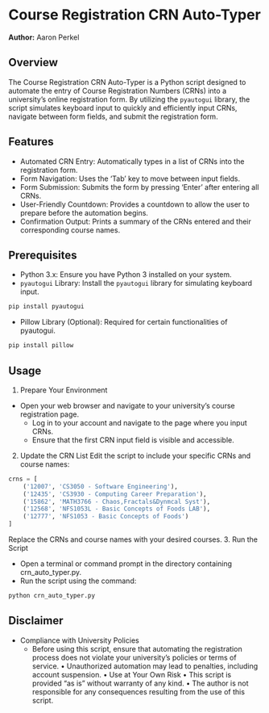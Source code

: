 # Course Registration CRN Auto-Typer
**Author:** Aaron Perkel

## Overview
The Course Registration CRN Auto-Typer is a Python script designed to automate the entry of Course Registration Numbers (CRNs) into a university’s online registration form. By utilizing the `pyautogui` library, the script simulates keyboard input to quickly and efficiently input CRNs, navigate between form fields, and submit the registration form.

## Features
- Automated CRN Entry: Automatically types in a list of CRNs into the registration form.
- Form Navigation: Uses the ‘Tab’ key to move between input fields.
- Form Submission: Submits the form by pressing ‘Enter’ after entering all CRNs.
- User-Friendly Countdown: Provides a countdown to allow the user to prepare before the automation begins.
- Confirmation Output: Prints a summary of the CRNs entered and their corresponding course names.

 ## Prerequisites
- Python 3.x: Ensure you have Python 3 installed on your system.
- `pyautogui` Library: Install the `pyautogui` library for simulating keyboard input.
 ```bash
pip install pyautogui
```
- Pillow Library (Optional): Required for certain functionalities of pyautogui.
 ```bash
pip install pillow
```

## Usage
1. Prepare Your Environment
  -	Open your web browser and navigate to your university’s course registration page.
	- Log in to your account and navigate to the page where you input CRNs.
	- Ensure that the first CRN input field is visible and accessible.
2. Update the CRN List
Edit the script to include your specific CRNs and course names:
```python
crns = [
    ('12007', 'CS3050 - Software Engineering'),
    ('12435', 'CS3930 - Computing Career Preparation'),
    ('15862', 'MATH3766 - Chaos,Fractals&Dynmcal Syst'),
    ('12568', 'NFS1053L - Basic Concepts of Foods LAB'),
    ('12777', 'NFS1053 - Basic Concepts of Foods')
]
```
Replace the CRNs and course names with your desired courses.
3. Run the Script
- Open a terminal or command prompt in the directory containing crn_auto_typer.py.
- Run the script using the command:
```bash
python crn_auto_typer.py
```
## Disclaimer
- Compliance with University Policies
	- Before using this script, ensure that automating the registration process does not violate your university’s policies or terms of service.
	•	Unauthorized automation may lead to penalties, including account suspension.
	•	Use at Your Own Risk
	•	This script is provided “as is” without warranty of any kind.
	•	The author is not responsible for any consequences resulting from the use of this script.
